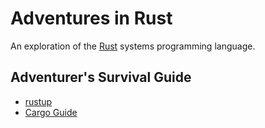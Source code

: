 # Adventures in Rust

An exploration of the [Rust](https://www.rust-lang.org) systems programming
language.

## Adventurer's Survival Guide

* [rustup](https://rustup.rs)
* [Cargo Guide](http://doc.crates.io/guide.html)
